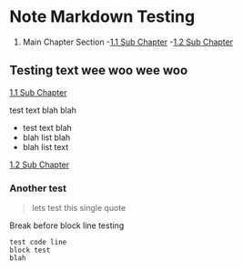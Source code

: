 # Note Markdown Testing
1. Main Chapter Section
 -[1.1 Sub Chapter](#1.1-sub-chapter)
 -[1.2 Sub Chapter](#1.2-sub-chapter)

 ## Testing text wee woo wee woo

 [1.1 Sub Chapter](#1.1-sub-chapter)

 test text blah blah
 * test text blah
 * blah list blah
  * blah list text

[1.2 Sub Chapter](#1.2-sub-chapter)
### Another test
> lets test this single quote

Break before block line testing

```
test code line
block test
blah
```
